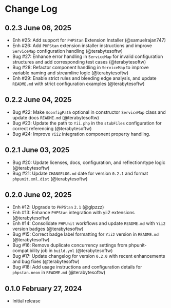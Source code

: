 # Change Log

## 0.2.3 June 06, 2025

- Enh #25: Add support for `PHPStan` Extension Installer (@samuelrajan747)
- Enh #26: Add `PHPStan` extension installer instructions and improve `ServiceMap` configuration handling (@terabytesoftw)
- Bug #27: Enhance error handling in `ServiceMap` for invalid configuration structures and add corresponding test cases (@terabytesoftw)
- Bug #28: Refactor component handling in `ServiceMap` to improve variable naming and streamline logic (@terabytesoftw)
- Enh #29: Enable strict rules and bleeding edge analysis, and update `README.md` with strict configuration examples (@terabytesoftw)

## 0.2.2 June 04, 2025

- Bug #22: Make `$configPath` optional in constructor `ServiceMap` class and update docs `README.md` (@terabytesoftw)
- Bug #23: Update the path to `Yii.php` in the `stubFiles` configuration for correct referencing (@terabytesoftw)
- Bug #24: Improve `Yii2` integration component property handling.

## 0.2.1 June 03, 2025

- Bug #20: Update licenses, docs, configuration, and reflection/type logic (@terabytesoftw)
- Bug #21: Update `CHANGELOG.md` date for version `0.2.1` and format `phpunit.xml.dist` (@terabytesoftw)

## 0.2.0 June 02, 2025

- Enh #12: Upgrade to `PHPStan` `2.1` (@glpzzz)
- Enh #13: Enhance `PHPStan` integration with yii2 extensions (@terabytesoftw)
- Enh #14: Consolidate `PHPUnit` workflows and update `README.md` with `Yii2` version badges (@terabytesoftw)
- Bug #15: Correct badge label formatting for `Yii2` version in `README.md` (@terabytesoftw)
- Bug #16: Remove duplicate concurrency settings from phpunit-compatibility job in `build.yml` (@terabytesoftw)
- Bug #17: Update changelog for version `0.2.0` with recent enhancements and bug fixes (@terabytesoftw)
- Bug #18: Add usage instructions and configuration details for `phpstan.neon` in `README.md` (@terabytesoftw)

## 0.1.0 February 27, 2024

- Initial release
